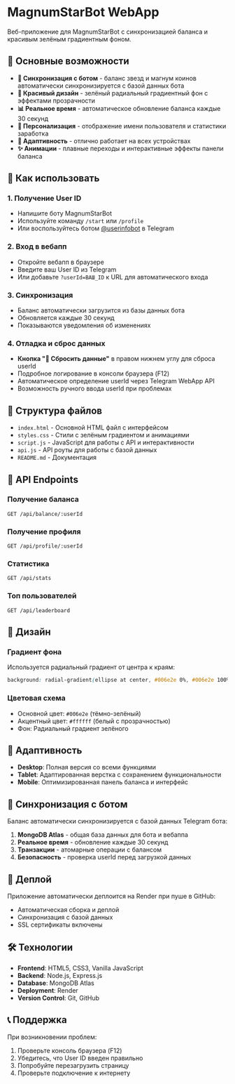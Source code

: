# MagnumStarBot WebApp

Веб-приложение для MagnumStarBot с синхронизацией баланса и красивым зелёным градиентным фоном.

## 🚀 Основные возможности

- **🔄 Синхронизация с ботом** - баланс звезд и магнум коинов автоматически синхронизируется с базой данных бота
- **🎨 Красивый дизайн** - зелёный радиальный градиентный фон с эффектами прозрачности
- **📊 Реальное время** - автоматическое обновление баланса каждые 30 секунд
- **👤 Персонализация** - отображение имени пользователя и статистики заработка
- **📱 Адаптивность** - отлично работает на всех устройствах
- **✨ Анимации** - плавные переходы и интерактивные эффекты панели баланса

## 🎯 Как использовать

### 1. Получение User ID
- Напишите боту MagnumStarBot
- Используйте команду `/start` или `/profile`
- Или воспользуйтесь ботом [@userinfobot](https://t.me/userinfobot) в Telegram

### 2. Вход в вебапп
- Откройте вебапп в браузере
- Введите ваш User ID из Telegram
- Или добавьте `?userId=ВАШ_ID` к URL для автоматического входа

### 3. Синхронизация
- Баланс автоматически загрузится из базы данных бота
- Обновляется каждые 30 секунд
- Показываются уведомления об изменениях

### 4. Отладка и сброс данных
- **Кнопка "🔄 Сбросить данные"** в правом нижнем углу для сброса userId
- Подробное логирование в консоли браузера (F12)
- Автоматическое определение userId через Telegram WebApp API
- Возможность ручного ввода userId при проблемах

## 📁 Структура файлов

- `index.html` - Основной HTML файл с интерфейсом
- `styles.css` - Стили с зелёным градиентом и анимациями
- `script.js` - JavaScript для работы с API и интерактивности
- `api.js` - API роуты для работы с базой данных
- `README.md` - Документация

## 🔧 API Endpoints

### Получение баланса
```
GET /api/balance/:userId
```

### Получение профиля
```
GET /api/profile/:userId
```

### Статистика
```
GET /api/stats
```

### Топ пользователей
```
GET /api/leaderboard
```

## 🎨 Дизайн

### Градиент фона
Используется радиальный градиент от центра к краям:
```css
background: radial-gradient(ellipse at center, #006e2e 0%, #006e2e 100%);
```

### Цветовая схема
- Основной цвет: `#006e2e` (тёмно-зелёный)
- Акцентный цвет: `#ffffff` (белый с прозрачностью)
- Фон: Радиальный градиент зелёного

## 📱 Адаптивность

- **Desktop**: Полная версия со всеми функциями
- **Tablet**: Адаптированная верстка с сохранением функциональности
- **Mobile**: Оптимизированная панель баланса и интерфейс

## 🔄 Синхронизация с ботом

Баланс автоматически синхронизируется с базой данных Telegram бота:

1. **MongoDB Atlas** - общая база данных для бота и вебаппа
2. **Реальное время** - обновление каждые 30 секунд
3. **Транзакции** - атомарные операции с балансом
4. **Безопасность** - проверка userId перед загрузкой данных

## 🚀 Деплой

Приложение автоматически деплоится на Render при пуше в GitHub:
- Автоматическая сборка и деплой
- Синхронизация с базой данных
- SSL сертификаты включены

## 🛠️ Технологии

- **Frontend**: HTML5, CSS3, Vanilla JavaScript
- **Backend**: Node.js, Express.js
- **Database**: MongoDB Atlas
- **Deployment**: Render
- **Version Control**: Git, GitHub

## 📞 Поддержка

При возникновении проблем:
1. Проверьте консоль браузера (F12)
2. Убедитесь, что User ID введен правильно
3. Попробуйте перезагрузить страницу
4. Проверьте подключение к интернету
